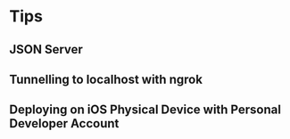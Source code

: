 # Tips

## JSON Server

## Tunnelling to localhost with ngrok

## Deploying on iOS Physical Device with Personal Developer Account